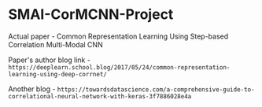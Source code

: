 # SMAI-CorMCNN-Project

Actual paper - Common Representation Learning Using Step-based Correlation Multi-Modal CNN

Paper's author blog link - `https://deeplearn.school.blog/2017/05/24/common-representation-learning-using-deep-corrnet/`

Another blog - `https://towardsdatascience.com/a-comprehensive-guide-to-correlational-neural-network-with-keras-3f7886028e4a`
